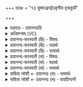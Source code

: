 +++
title = "१३ युष्माऽइन्द्रोऽवृणीत वृत्रतूर्य्ये"

+++
<details><summary>पदपाठः - दयानन्दादि</summary>

यु॒ष्माः। इन्द्रः॑। अ॒वृ॒णी॒त॒। वृ॒त्र॒तूर्य्य॒ इति॑ वृत्र॒ऽतूर्य्ये॑। यू॒यम्। इन्द्र॑म्। अ॒वृ॒णी॒ध्व॒म्। वृ॒त्र॒तूर्य्य॒ इति॑ वृ॒त्र॒ऽतूर्य्ये॑। प्रोक्षि॑ता॒ इति॒ प्रऽउ॑क्षिताः। स्थ॒। अ॒ग्नये॑। त्वा॒। जुष्ट॑म्। प्र। उ॒क्षा॒मि॒। अ॒ग्नीषोमा॑भ्याम्। त्वा॒। जुष्ट॑म्। प्रऽउ॒क्षा॒मि॒। दैव्या॑य। कर्म॑णे। शु॒न्ध॒ध्व॒म्। दे॒व॒य॒ज्याया॒ इति॑ देवऽय॒ज्यायै॑। यत्। वः॒। अशु॑द्धाः। प॒रा॒ज॒घ्नुरिति॑ पराऽज॒घ्नुः। इ॒दम्। वः॒ तत्। शु॒न्धा॒मि॒। १३।
</details>

<details><summary>अधिमन्त्रम् (VC)</summary>

- इन्द्रो देवता। अग्निर्यज्ञो देवता
- परमेष्ठी प्रजापतिर्ऋषिः
- निचृद् उष्णिक्, भूरिग् आर्ची गायत्री, भुरिग् उष्णिक्,
- ऋषभः
</details>

<details><summary>दयानन्द-सरस्वती (हि) - विषयः</summary>

उक्त जल किस प्रकार के हैं वा इन्द्र और वृत्र का युद्ध कैसे होता है, सो अगले मन्त्र में कहा गया है ॥
</details>

<details><summary>दयानन्द-सरस्वती (हि) - पदार्थः</summary>

पदार्थान्वयभाषाः -  यह जैसे (इन्द्रः) सूर्य्यलोक (वृत्रतूर्य्ये) मेघ के वध के लिये (युष्माः) पूर्वोक्त जलों को (अवृणीत) स्वीकार करता है, जैसे जल (इन्द्रम्) वायु को (अवृणीध्वम्) स्वीकार करते हैं, वैसे ही (यूयम्) हे मनुष्यो ! तुम लोग उन जल, औषधि, रसों को शुद्ध करने के लिये (वृत्रतूर्य्ये) मेघ के शीघ्रवेग में (प्रोक्षिताः) संसारी पदार्थों के सींचनेवाले जलों को (अवृणीध्वम्) स्वीकार करो और जैसे वे जल शुद्ध (स्थ) होते हैं, वैसे तुम भी शुद्ध हो। इसलिये मैं यज्ञ का अनुष्ठान करनेवाला (दैव्याय) सब को शुद्ध करनेवाले (कर्मणे) उत्क्षेपण=उछालना, अवक्षेपण=नीचे फेंकना, आकुञ्चन=सिमेटना, प्रसारण=फैलाना, गमन=चलना आदि पाँच प्रकार के कर्म हैं, उन के और (देवयज्यायै) विद्वान् वा श्रेष्ठ गुणों की दिव्य क्रिया के लिये तथा (अग्नये) भौतिक अग्नि से सुख के लिये (जुष्टम्) अच्छी क्रियाओं से सेवन करने योग्य (त्वा) उस यज्ञ को (प्रोक्षामि) करता हूँ तथा (अग्नीषोमाभ्याम्) अग्नि और सोम से वर्षा के निमित्त (जुष्टम्) प्रीति देनेवाला और प्रीति से सेवने योग्य (त्वा) उक्त यज्ञ को (प्रोक्षामि) मेघमण्डल में पहुँचाता हूँ। इस प्रकार यज्ञ से शुद्ध किये हुए जल (शुन्धध्वम्) अच्छे प्रकार शुद्ध होते हैं। (यत्) जिस कारण यज्ञ की शुद्धि से (वः) पूर्वोक्त जलों के अशुद्धि आदि दोष (पराजघ्नुः) निवृत्त हों, (तत्) उन जलों की शुद्धि को मैं (शुन्धामि) अच्छे प्रकार शुद्ध करता हूँ ॥ यह इस मन्त्र का प्रथम अर्थ है ॥१॥१३॥ हे यज्ञ करनेवाले मनुष्यो ! (यत्) जिस कारण (इन्द्रः) सूर्य्यलोक (वृत्रतूर्य्ये) मेघ के वध के निमित्त (युष्माः) पूर्वोक्त जल और (इन्द्रम्) पवन को (अवृणीत) स्वीकार करता है तथा जिस कारण सूर्य्य ने (वृत्रतूर्य्ये) मेघ की शीघ्रता के निमित्त (युष्माः) पूर्वोक्त जलों को (प्रोक्षिताः) पदार्थ सींचनेवाले (स्थ) किये हैं, इससे (यूयम्) तुम (त्वा) उक्त यज्ञ को सदा स्वीकार करके (नयत) सिद्धि को प्राप्त करो। इस प्रकार हम सब लोग (दैव्याय) श्रेष्ठ कर्म वा (देवयज्यायै) विद्वान् और दिव्य गुणों की श्रेष्ठ क्रियाओं के तथा (अग्नये) परमेश्वर की प्राप्ति के लिये (जुष्टम्) प्रीति करानेवाले यज्ञ को (प्रोक्षामि) सेवन करें तथा (अग्नीषोमाभ्याम्) अग्नि और सोम से प्रकाशित होनेवाले (त्वा) उक्त यज्ञ को (प्रोक्षामि) मेघमण्डल में पहुँचावें। हे मनुष्यो ! इस प्रकार करते हुए तुम सब पदार्थों वा सब मनुष्यों को (शुन्धध्वम्) शुद्ध करो और (यत्) जिससे (वः) तुम लोगों के अशुद्धि आदि दोष हैं, वे सदा (पराजघ्नुः) निवृत्त होते रहें। वैसे ही मैं वेद का प्रकाश करनेवाला तुम लोगों के शोधन अर्थात् शुद्धिप्रकार को (शुन्धामि) अच्छे प्रकार बढ़ाता हूँ ॥२॥१३॥
</details>

<details><summary>दयानन्द-सरस्वती (हि) - भावार्थः</summary>

भावार्थभाषाः -  (इस मन्त्र में लुप्तोपमालङ्कार है) परमेश्वर ने अग्नि और सूर्य्य को इसलिये रचा है कि वे सब पदार्थों में प्रवेश कर के उनके रस और जल को छिन्न-भिन्न कर दें, जिस से वे वायुमण्डल में जाकर फिर वहाँ से पृथिवी पर आके सब को सुख और शुद्धि करनेवाले हों। इस से मनुष्यों को उत्तम सुख प्राप्त होने के लिये अग्नि में सुगन्धित पदार्थों के होम से वायु और वृष्टि जल की शुद्धि द्वारा श्रेष्ठ सुख बढ़ाने के लिये प्रीतिपूर्वक नित्य यज्ञ करना चाहिये। जिस से इस संसार के सब रोग आदि दोष नष्ट होकर उस में शुद्ध गुण प्रकाशित होते रहें। इसी प्रयोजन के लिये मैं ईश्वर तुम सबों को उक्त यज्ञ के निमित्त शुद्धि करने का उपदेश करता हूँ कि हे मनुष्यो ! तुम लोग परोपकार करने के लिये शुद्ध कर्मों को नित्य किया करो तथा उक्त रीति से वायु, अग्नि और जल के गुणों को शिल्पक्रिया में युक्त करके अनेक यान आदि यन्त्रकला बना कर अपने पुरुषार्थ से सदैव सुखयुक्त होओ ॥१३॥
</details>

<details><summary>दयानन्द-सरस्वती (सं) - विषयः</summary>

पुनस्ताः कथंभूता आप इन्द्रवृत्रयुद्धं चेत्युपदिश्यते ॥
</details>

<details><summary>दयानन्द-सरस्वती (सं) - पदार्थः</summary>

पदार्थान्वयभाषाः -  यथाऽयमिन्द्रो वृत्रतूर्य्ये युष्मास्ताः पूर्वोक्ता अप अवृणीत वृणीते। यथा ता इन्द्रं वायुमवृणीध्वं वृणते तथैव ता अपो यूयं वृत्रतूर्य्ये प्रोक्षिताऽवृणीध्वम्। यथा ता आपः शुद्धा स्थ भवेयुरेतदर्थमहं यज्ञानुष्ठाता दैव्याय कर्मणे देवयज्याया अग्नये जुष्टं त्वा तं यज्ञं प्रोक्षामि। एवमग्नीषोमाभ्यां जुष्टं त्वा तं यज्ञं प्रोक्षामि। एवं यज्ञशोधितास्ता आपः शुन्धध्वं शुन्धन्ति यद्वस्तासामशुद्धा गुणास्ते पराजघ्नुस्तत् तस्मात् वस्तासामिदं शोधनं शुन्धामि ॥ इत्येकोऽन्वयः ॥१३॥ हे यज्ञानुष्ठातारो मनुष्या ! यद्यदिन्द्रो वृत्रतूर्य्ये युष्मा इन्द्रमवृणीत यद्यस्माश्चेन्द्रेण वृत्रतूर्य्ये ताः प्रोक्षिताः स्थ भवन्ति। तस्माद्यूयं त्वा तं यज्ञं सदाऽवृणीध्वम्। एवं च सर्वे जनाः दैव्याय कर्मणे देवयज्याया अग्नये त्वा तं जुष्टं यज्ञं प्रोक्षामि तथा चाग्नीषोमाभ्यां जुष्टं तं यज्ञं प्रोक्षामि एवं कुर्वन्तो यूयं सर्वान् पदार्थान् जनांश्च शुन्धध्वं शोधयत। यद्वोऽशुद्धा दोषास्ते सदैव पराजघ्नुर्निवृत्ता भवेयुस्तत् तस्मात् कारणादहं वो युष्माकमिदं शोधनं शुन्धामि ॥ इति द्वितीयोऽन्वयः ॥१३॥
</details>

<details><summary>दयानन्द-सरस्वती (सं) - भावार्थः</summary>

भावार्थभाषाः -  अत्र लुप्तोपमालङ्कारः। ईश्वरेणाग्निसूर्य्यावेतदर्थौ रचितौ यदिमौ सर्वेषां पदार्थानां मध्ये प्रविष्टौ जलौषधिरसान् छित्त्वा, वायुं प्राप्य मेघमण्डलं गत्वाऽऽगत्य च शुद्धिसुखकारका भवेयुस्तस्मान्मनुष्यैरुत्तमसुखलाभायाग्नौ सुगन्ध्यादिपदार्थानां होमेन वायुवृष्टिजलशुद्धिद्वारा दिव्यसुखानामुत्पादनाय संप्रीत्या नित्यं यज्ञः करणीयः। यतः सर्वे दोषा नष्टा भूत्वाऽस्मिन् विश्वे सततं शुद्धा गुणाः प्रकाशिता भवेयुः। एतदर्थमहमीश्वर इदं शोधनमादिशामि यूयं परोपकारार्थानि शुद्धानि कर्माणि नित्यं कुरुतेति। एवं रीत्यैव वाय्वग्निजलगुणग्रहणप्रयोजनाभ्यां शिल्पविद्ययाऽनेकानि यानानि यन्त्रकलाश्च रचयित्वा पुरुषार्थेन सदैव सुखिनो भवतेति ॥१३॥
</details>

<details><summary>सविता जोशी ← दयानन्दः (म) - भावार्थः</summary>

भावार्थभाषाः -  या मंत्रात लुप्तोपमालंकार आहे. परमेश्वराने अग्नी व सूर्याची निर्मिती यासाठी केलेली आहे की, ते सर्व पदार्थांत प्रविष्ट होऊन त्यातील रसाचे व जलाचे सूक्ष्मरूपात परिवर्तन व्हावे. ते वायुमंडळात मिसळून पुन्हा पृथ्वीवर पर्जन्याच्या रूपाने यावेत, शुद्ध व्हावेत व त्यांच्याकडून सर्वांना सुख प्राप्त व्हावे. सर्व माणसांना सुख मिळावे यासाठी अग्नीत सुगंधित पदार्थ घालून होम करावा. वायू व वृष्टिजलाची शुद्धी व्हावी आणि त्याद्वारे सुख प्राप्त व्हावे यासाठी नित्य निष्ठेने यज्ञ करावा. यज्ञामुळे जगातील सर्व रोग नष्ट व्हावेत. वातावरण शुद्धी व्हावी आणि त्याद्वारे सुख प्राप्त व्हावे नित्य यज्ञ करावा, यज्ञामुळे जगातील सर्व रोग नष्ट व्हावेत, वातावरण शुद्धी व्हावी या हेतूने मी (ईश्वर) यज्ञाद्वारे शुद्ध वातावरण करावे, असा तुम्हाला उपदेश करतो.
</details>

<details><summary>सविता जोशी ← दयानन्दः (म) - पादटिप्पनी</summary>

टिप्पणी:   हे माणसांनो ! तुम्ही परोपकार करण्यासाठी सदैव चांगले कर्म करा. पूर्वोक्त वायू, अग्नी, जल यांचा शिल्पविद्येमध्ये प्रयोग करून आपल्या पुरुषार्थाने याने इत्यादी यंत्रे तयार करून सुख प्राप्त करा.
</details>